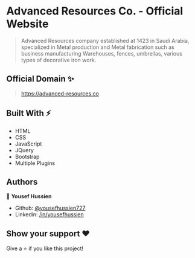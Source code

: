 # Advanced Resources Co. - Official Website
> Advanced Resources company established at 1423 in Saudi Arabia, specialized in Metal production and Metal fabrication such as business manufacturing Warehouses, fences, umbrellas, various types of decorative iron work.

## Official Domain ✨
> https://advanced-resources.co

## Built With ⚡️
- HTML
- CSS
- JavaScript
- JQuery
- Bootstrap
- Multiple Plugins

## Authors
👤 **Yousef Hussien**
- Github: [@yousefhussien727](https://github.com/yousefhussien727)
- Linkedin: [/in/yousefhussien](https://www.linkedin.com/in/yousefhussien/)

## Show your support ❤
Give a ⭐️ if you like this project!

